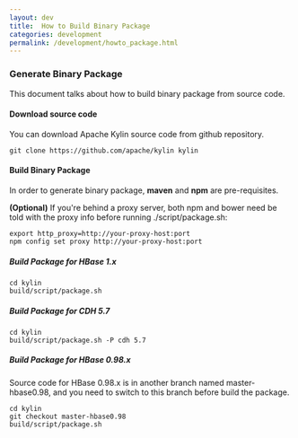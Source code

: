 ```yaml
---
layout: dev
title:  How to Build Binary Package
categories: development
permalink: /development/howto_package.html
---
```


### Generate Binary Package
This document talks about how to build binary package from source code.

#### Download source code
You can download Apache Kylin source code from github repository.

```
git clone https://github.com/apache/kylin kylin
```

#### Build Binary Package

In order to generate binary package, **maven** and **npm** are pre-requisites.

**(Optional)** If you're behind a proxy server, both npm and bower need be told with the proxy info before running ./script/package.sh:

```
export http_proxy=http://your-proxy-host:port
npm config set proxy http://your-proxy-host:port
```

##### Build Package for HBase 1.x
```
cd kylin
build/script/package.sh
```

##### Build Package for CDH 5.7
```
cd kylin
build/script/package.sh -P cdh 5.7
```

##### Build Package for HBase 0.98.x

Source code for HBase 0.98.x is in another branch named master-hbase0.98, and you need to switch to this branch before build the package.

```
cd kylin
git checkout master-hbase0.98
build/script/package.sh
```